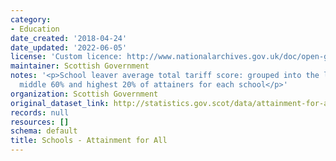 ```yaml
---
category:
- Education
date_created: '2018-04-24'
date_updated: '2022-06-05'
license: 'Custom licence: http://www.nationalarchives.gov.uk/doc/open-government-licence/version/3/'
maintainer: Scottish Government
notes: '<p>School leaver average total tariff score: grouped into the lowest 20%,
  middle 60% and highest 20% of attainers for each school</p>'
organization: Scottish Government
original_dataset_link: http://statistics.gov.scot/data/attainment-for-all
records: null
resources: []
schema: default
title: Schools - Attainment for All
---
```

